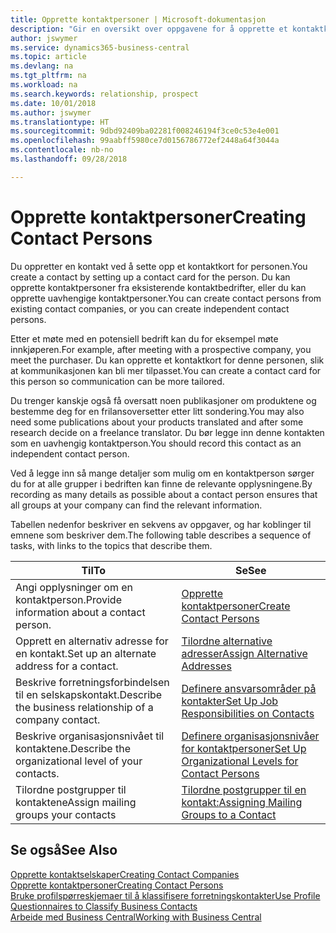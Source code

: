 ```yaml
---
title: Opprette kontaktpersoner | Microsoft-dokumentasjon
description: "Gir en oversikt over oppgavene for å opprette et kontaktkort for en person, for eksempel et prospekt eller en leverandør, noe som bidrar til å definere relasjonen og tilpasse kommunikasjon."
author: jswymer
ms.service: dynamics365-business-central
ms.topic: article
ms.devlang: na
ms.tgt_pltfrm: na
ms.workload: na
ms.search.keywords: relationship, prospect
ms.date: 10/01/2018
ms.author: jswymer
ms.translationtype: HT
ms.sourcegitcommit: 9dbd92409ba02281f008246194f3ce0c53e4e001
ms.openlocfilehash: 99aabff5980ce7d0156786772ef2448a64f3044a
ms.contentlocale: nb-no
ms.lasthandoff: 09/28/2018

---
```

# <a name="creating-contact-persons"></a><span data-ttu-id="101a6-103">Opprette kontaktpersoner</span><span class="sxs-lookup"><span data-stu-id="101a6-103">Creating Contact Persons</span></span>
<span data-ttu-id="101a6-104">Du oppretter en kontakt ved å sette opp et kontaktkort for personen.</span><span class="sxs-lookup"><span data-stu-id="101a6-104">You create a contact by setting up a contact card for the person.</span></span> <span data-ttu-id="101a6-105">Du kan opprette kontaktpersoner fra eksisterende kontaktbedrifter, eller du kan opprette uavhengige kontaktpersoner.</span><span class="sxs-lookup"><span data-stu-id="101a6-105">You can create contact persons from existing contact companies, or you can create independent contact persons.</span></span>

<span data-ttu-id="101a6-106">Etter et møte med en potensiell bedrift kan du for eksempel møte innkjøperen.</span><span class="sxs-lookup"><span data-stu-id="101a6-106">For example, after meeting with a prospective company, you meet the purchaser.</span></span> <span data-ttu-id="101a6-107">Du kan opprette et kontaktkort for denne personen, slik at kommunikasjonen kan bli mer tilpasset.</span><span class="sxs-lookup"><span data-stu-id="101a6-107">You can create a contact card for this person so communication can be more tailored.</span></span>

<span data-ttu-id="101a6-108">Du trenger kanskje også få oversatt noen publikasjoner om produktene og bestemme deg for en frilansoversetter etter litt sondering.</span><span class="sxs-lookup"><span data-stu-id="101a6-108">You may also need some publications about your products translated and after some research decide on a freelance translator.</span></span> <span data-ttu-id="101a6-109">Du bør legge inn denne kontakten som en uavhengig kontaktperson.</span><span class="sxs-lookup"><span data-stu-id="101a6-109">You should record this contact as an independent contact person.</span></span>

<span data-ttu-id="101a6-110">Ved å legge inn så mange detaljer som mulig om en kontaktperson sørger du for at alle grupper i bedriften kan finne de relevante opplysningene.</span><span class="sxs-lookup"><span data-stu-id="101a6-110">By recording as many details as possible about a contact person ensures that all groups at your company can find the relevant information.</span></span>

<span data-ttu-id="101a6-111">Tabellen nedenfor beskriver en sekvens av oppgaver, og har koblinger til emnene som beskriver dem.</span><span class="sxs-lookup"><span data-stu-id="101a6-111">The following table describes a sequence of tasks, with links to the topics that describe them.</span></span>

| <span data-ttu-id="101a6-112">Til</span><span class="sxs-lookup"><span data-stu-id="101a6-112">To</span></span> | <span data-ttu-id="101a6-113">Se</span><span class="sxs-lookup"><span data-stu-id="101a6-113">See</span></span> |
| --- | --- |
| <span data-ttu-id="101a6-114">Angi opplysninger om en kontaktperson.</span><span class="sxs-lookup"><span data-stu-id="101a6-114">Provide information about a contact person.</span></span> |[<span data-ttu-id="101a6-115">Opprette kontaktpersoner</span><span class="sxs-lookup"><span data-stu-id="101a6-115">Create Contact Persons</span></span>](marketing-how-create-contact-persons.md) |
| <span data-ttu-id="101a6-116">Opprett en alternativ adresse for en kontakt.</span><span class="sxs-lookup"><span data-stu-id="101a6-116">Set up an alternate address for a contact.</span></span> |[<span data-ttu-id="101a6-117">Tilordne alternative adresser</span><span class="sxs-lookup"><span data-stu-id="101a6-117">Assign Alternative Addresses</span></span>](marketing-how-assign-alternate-address.md) |
| <span data-ttu-id="101a6-118">Beskrive forretningsforbindelsen til en selskapskontakt.</span><span class="sxs-lookup"><span data-stu-id="101a6-118">Describe the business relationship of a company contact.</span></span> |[<span data-ttu-id="101a6-119">Definere ansvarsområder på kontakter</span><span class="sxs-lookup"><span data-stu-id="101a6-119">Set Up Job Responsibilities on Contacts</span></span>](marketing-job-responsibilities.md) |
| <span data-ttu-id="101a6-120">Beskrive organisasjonsnivået til kontaktene.</span><span class="sxs-lookup"><span data-stu-id="101a6-120">Describe the organizational level of your contacts.</span></span> |[<span data-ttu-id="101a6-121">Definere organisasjonsnivåer for kontaktpersoner</span><span class="sxs-lookup"><span data-stu-id="101a6-121">Set Up Organizational Levels for Contact Persons</span></span>](marketing-organizational-levels.md) |
| <span data-ttu-id="101a6-122">Tilordne postgrupper til kontaktene</span><span class="sxs-lookup"><span data-stu-id="101a6-122">Assign mailing groups your contacts</span></span> |[<span data-ttu-id="101a6-123">Tilordne postgrupper til en kontakt:</span><span class="sxs-lookup"><span data-stu-id="101a6-123">Assigning Mailing Groups to a Contact</span></span>](marketing-mailing-groups.md) |

## <a name="see-also"></a><span data-ttu-id="101a6-124">Se også</span><span class="sxs-lookup"><span data-stu-id="101a6-124">See Also</span></span>
[<span data-ttu-id="101a6-125">Opprette kontaktselskaper</span><span class="sxs-lookup"><span data-stu-id="101a6-125">Creating Contact Companies</span></span>](marketing-create-contact-companies.md)  
[<span data-ttu-id="101a6-126">Opprette kontaktpersoner</span><span class="sxs-lookup"><span data-stu-id="101a6-126">Creating Contact Persons</span></span>](marketing-create-contact-persons.md)  
[<span data-ttu-id="101a6-127">Bruke profilspørreskjemaer til å klassifisere forretningskontakter</span><span class="sxs-lookup"><span data-stu-id="101a6-127">Use Profile Questionnaires to Classify Business Contacts</span></span>](marketing-create-contact-profile-questionnaire.md)  
[<span data-ttu-id="101a6-128">Arbeide med Business Central</span><span class="sxs-lookup"><span data-stu-id="101a6-128">Working with Business Central</span></span>](ui-work-product.md)

